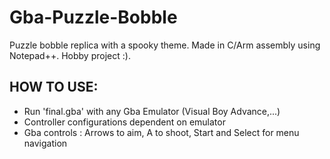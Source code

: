 # Gba-Puzzle-Bobble  

Puzzle bobble replica with a spooky theme. Made in C/Arm assembly using Notepad++. Hobby project :).

## HOW TO USE:  

- Run 'final.gba' with any Gba Emulator (Visual Boy Advance,...)
- Controller configurations dependent on emulator
- Gba controls : Arrows to aim, A to shoot, Start and Select for menu navigation

